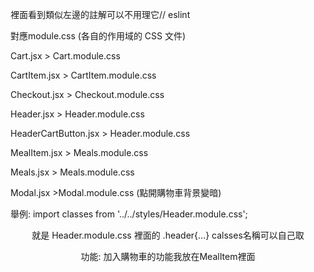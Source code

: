 裡面看到類似左邊的註解可以不用理它// eslint 

對應module.css (各自的作用域的 CSS 文件)

Cart.jsx > Cart.module.css

CartItem.jsx > CartItem.module.css

Checkout.jsx > Checkout.module.css

Header.jsx > Header.module.css

HeaderCartButton.jsx > Header.module.css

MealItem.jsx > Meals.module.css

Meals.jsx > Meals.module.css

Modal.jsx >Modal.module.css (點開購物車背景變暗)

舉例:
import classes from '../../styles/Header.module.css'; 
<header className={classes.header}>
就是 Header.module.css 裡面的 .header{...}
calsses名稱可以自己取

功能:
加入購物車的功能我放在MealItem裡面


